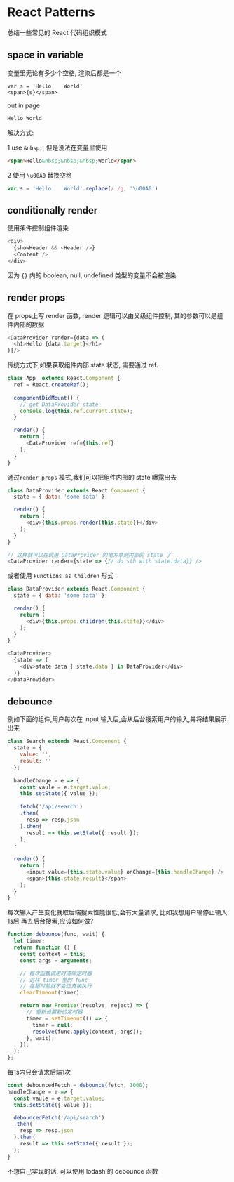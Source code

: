 # React Patterns
总结一些常见的 React 代码组织模式

## space in variable
变量里无论有多少个空格, 渲染后都是一个
```
var s = 'Hello    World'
<span>{s}</span>
```
out in page
```html
Hello World
```
解决方式:

1 use `&nbsp;`, 但是没法在变量里使用
```html
<span>Hello&nbsp;&nbsp;&nbsp;World</span>
```
2  使用 `\u00A0` 替换空格
```js
var s = 'Hello    World'.replace(/ /g, '\u00A0')
```

## conditionally render
使用条件控制组件渲染
```js
<div>
  {showHeader && <Header />}
  <Content />
</div>
```
因为 `{}` 内的 boolean, null, undefined 类型的变量不会被渲染

## render props
在 props上写 render 函数, render 逻辑可以由父级组件控制, 其的参数可以是组件内部的数据
```js
<DataProvider render={data => (
  <h1>Hello {data.target}</h1>
)}/>
```

传统方式下,如果获取组件内部 state 状态, 需要通过 ref.
```js
class App  extends React.Component {
  ref = React.createRef();
  
  componentDidMount() {
    // get DataProvider state 
    console.log(this.ref.current.state);
  }

  render() {
    return (
      <DataProvider ref={this.ref}
    );
  }
}
```

通过`render props` 模式,我们可以把组件内部的 state 曝露出去
```js
class DataProvider extends React.Component {
  state = { data: 'some data' };

  render() {
    return (
      <div>{this.props.render(this.state)}</div>
    );
  }
}

// 这样就可以在调用 DataProvider 的地方拿到内部的 state 了
<DataProvider render={state => {// do sth with state.data}} />
```

或者使用 `Functions as Children` 形式
```js
class DataProvider extends React.Component {
  state = { data: 'some data' };

  render() {
    return (
      <div>{this.props.children(this.state)}</div>
    );
  }
}

<DataProvider>
  {state => (
    <div>state data { state.data } in DataProvider</div>
  )}
</DataProvider>
```

## debounce
例如下面的组件,用户每次在 input 输入后,会从后台搜索用户的输入,并将结果展示出来
```js
class Search extends React.Component {
  state = { 
    value: '',
    result: ''
  };
  
  handleChange = e => {
    const vaule = e.target.value;
    this.setState({ value });
    
    fetch('/api/search')
    .then(
      resp => resp.json
    ).then(
      result => this.setState({ result });
    );
  }
  
  render() {
    return (
      <input value={this.state.value} onChange={this.handleChange} />
      <span>{this.state.result}</span>
    );
  }
}
```
每次输入产生变化就取后端搜索性能很低,会有大量请求, 比如我想用户输停止输入 1s后 再去后台搜索,应该如何做?

```js
function debounce(func, wait) {
  let timer;
  return function () {
    const context = this;
    const args = arguments;

    // 每次函数调用时清除定时器
    // 这样 timer 里的 func
    // 在超时前就不会正真被执行
    clearTimeout(timer);

    return new Promise((resolve, reject) => {
      // 重新设置新的定时器
      timer = setTimeout(() => {
        timer = null;
        resolve(func.apply(context, args));
      }, wait);
    });
  };
};
```
每1s内只会请求后端1次
```js
const debouncedFetch = debounce(fetch, 1000);
handleChange = e => {
  const vaule = e.target.value;
  this.setState({ value });

  debouncedFetch('/api/search')
  .then(
    resp => resp.json
  ).then(
    result => this.setState({ result });
  );
}
```
不想自己实现的话, 可以使用 lodash 的 debounce 函数
